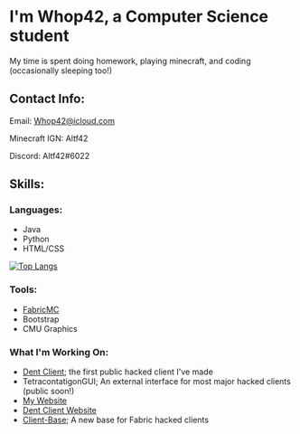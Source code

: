 # I'm Whop42, a Computer Science student

My time is spent doing homework, playing minecraft, and coding (occasionally sleeping too!)

## Contact Info:
Email: Whop42@icloud.com

Minecraft IGN: Altf42

Discord: Altf42#6022


## Skills:
### Languages:
- Java
- Python
- HTML/CSS

[![Top Langs](https://github-readme-stats.vercel.app/api/top-langs/?username=Whop42&layout=compact)](https://github.com/anuraghazra/github-readme-stats)

### Tools:
- [FabricMC](https://github.com/FabricMC/Fabric)
- Bootstrap
- CMU Graphics

### What I'm Working On:
- [Dent Client](https://github.com/DentClient/Client); the first public hacked client I've made
- TetracontatigonGUI; An external interface for most major hacked clients (public soon!)
- [My Website](https://whop42.github.io)
- [Dent Client Website](https://dentclient.github.io)
- [Client-Base](https://github.com/Whop42/client-base); A new base for Fabric hacked clients
